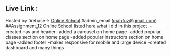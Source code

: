 ## Live Link :

Hosted by firebase-> [Online School](https://online-school-9a6a3.web.app/)
#admin_email (mahfuz@gmail.com)
##Assignment_12 Online School
listed here what i did in this project.
-created nav and header
-added a carousel on home page
-added popular classes section on home page
-added popular instructors section on home page
-added footer
-makes responsive for mobile and large device
-created dashboard and many things
